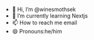 - 👋 Hi, I’m @winesmothsek
- 🌱 I’m currently learning Nextjs
- 📫 How to reach me email
- 😄 Pronouns:he/him


<!---
winesmothsek/winesmothsek is a ✨ special ✨ repository because its `README.md` (this file) appears on your GitHub profile.
You can click the Preview link to take a look at your changes.
--->
